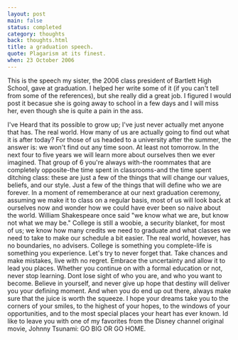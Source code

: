 ```yaml
---
layout: post
main: false
status: completed
category: thoughts
back: thoughts.html
title: a graduation speech.
quote: Plagarism at its finest.
when: 23 October 2006
---
```


This is the speech my sister, the 2006 class president of Bartlett High School, gave at graduation. I helped her write some of it (if you can't tell from some of the references), but she really did a great job. I figured I would post it becasue she is going away to school in a few days and I will miss her, even though she is quite a pain in the ass.

I've Heard that its possible to grow up; I've just never actually met anyone that has. The real world. How many of us are actually going to find out what it is after today? For those of us headed to a university after the summer, the answer is: we won't find out any time soon. At least not tomorrow. In the next four to five years we will learn more about ourselves then we ever imagined. That group of 6 you're always with-the roommates that are completely opposite-the time spent in classrooms-and the time spent ditching class: these are just a few of the things that will change our values, beliefs, and our style. Just a few of the things that will define who we are forever. In a moment of rememberance at our next graduation ceremony, assuming we make it to class on a regular basis, most of us will look back at ourselves now and wonder how we could have ever been so naive about the world. William Shakespeare once said "we know what we are, but know not what we may be." College is still a woobie, a security blanket, for most of us; we know how many credits we need to graduate and what classes we need to take to make our schedule a bit easier. The real world, however, has no boundaries, no advisers. College is something you complete-life is something you experience. Let's try to never forget that. Take chances and make mistakes, live with no regret. Embrace the uncertainty and allow it to lead you places. Whether you continue on with a formal education or not, never stop learning. Dont lose sight of who you are, and who you want to become. Believe in yourself, and never give up hope that destiny will deliver you your defining moment. And when you do end up out there, always make sure that the juice is worth the squeeze. I hope your dreams take you to the corners of your smiles, to the highest of your hopes, to the windows of your opportunities, and to the most special places your heart has ever known. Id like to leave you with one of my favorites from the Disney channel original movie, Johnny Tsunami: GO BIG OR GO HOME.
